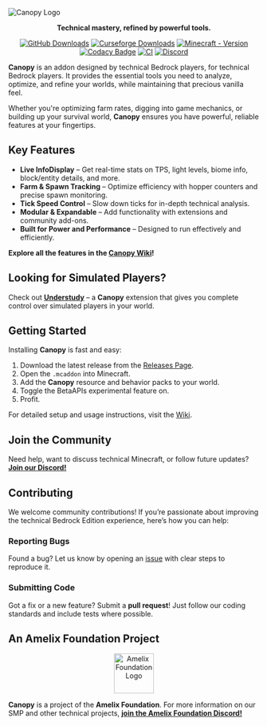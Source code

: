 ![Canopy Logo](./canopylogo_banner.jpg)

<div align="center">
  <p><b>Technical mastery, refined by powerful tools.</b></p>

  [![GitHub Downloads](https://img.shields.io/github/downloads/ForestOfLight/Canopy/total?label=Github%20downloads&logo=github)](https://github.com/ForestOfLight/Canopy/releases/latest)
  [![Curseforge Downloads](https://cf.way2muchnoise.eu/full_1062078_downloads.svg)](https://www.curseforge.com/minecraft-bedrock/addons/canopy)
  [![Minecraft - Version](https://img.shields.io/badge/Minecraft-v1.21.100_(Bedrock)-brightgreen)](https://feedback.minecraft.net/hc/en-us/sections/360001186971-Release-Changelogs)
  [![Codacy Badge](https://app.codacy.com/project/badge/Grade/d674d2720001423a9590dcaa6e7edbaf)](https://app.codacy.com/gh/ForestOfLight/Canopy/dashboard?utm_source=gh&utm_medium=referral&utm_content=&utm_campaign=Badge_grade)
  [![CI](https://github.com/ForestOfLight/Canopy/actions/workflows/ci.yml/badge.svg)](https://github.com/ForestOfLight/Canopy/actions/workflows/ci.yml)
  [![Discord](https://badgen.net/discord/members/9KGche8fxm?icon=discord&label=Discord&list=what)](https://discord.gg/9KGche8fxm)
</div>

**Canopy** is an addon designed by technical Bedrock players, for technical Bedrock players. It provides the essential tools you need to analyze, optimize, and refine your worlds, while maintaining that precious vanilla feel.

Whether you're optimizing farm rates, digging into game mechanics, or building up your survival world, **Canopy** ensures you have powerful, reliable features at your fingertips.

## Key Features

- **Live InfoDisplay** – Get real-time stats on TPS, light levels, biome info, block/entity details, and more.
- **Farm & Spawn Tracking** – Optimize efficiency with hopper counters and precise spawn monitoring.
- **Tick Speed Control** – Slow down ticks for in-depth technical analysis.
- **Modular & Expandable** – Add functionality with extensions and community add-ons.
- **Built for Power and Performance** – Designed to run effectively and efficiently.

**Explore all the features in the [Canopy Wiki](https://github.com/ForestOfLight/Canopy/wiki)!**

## Looking for Simulated Players?

Check out **[Understudy](https://github.com/ForestOfLight/Understudy)** – a **Canopy** extension that gives you complete control over simulated players in your world.

## Getting Started

Installing **Canopy** is fast and easy:

1. Download the latest release from the [Releases Page](https://github.com/ForestOfLight/Canopy/releases).
2. Open the `.mcaddon` into Minecraft.
3. Add the **Canopy** resource and behavior packs to your world.
4. Toggle the BetaAPIs experimental feature on.
5. Profit.

For detailed setup and usage instructions, visit the [Wiki](https://github.com/ForestOfLight/Canopy/wiki/Installation-&-Updates).

## Join the Community

Need help, want to discuss technical Minecraft, or follow future updates? [**Join our Discord!**](https://discord.gg/9KGche8fxm)

## Contributing

We welcome community contributions! If you’re passionate about improving the technical Bedrock Edition experience, here’s how you can help:

### Reporting Bugs

Found a bug? Let us know by opening an [issue](https://github.com/ForestOfLight/Canopy/issues) with clear steps to reproduce it.

### Submitting Code

Got a fix or a new feature? Submit a **pull request**! Just follow our coding standards and include tests where possible.

## An Amelix Foundation Project

<div align="center">
  <a href="https://discord.gg/FabqwVzgyD">
    <img src="./amelix-logo.gif" alt="Amelix Foundation Logo" width="80" height="80">
  </a>
</div>

**Canopy** is a project of the **Amelix Foundation**. For more information on our SMP and other technical projects, [**join the Amelix Foundation Discord!**](https://discord.gg/FabqwVzgyD)
